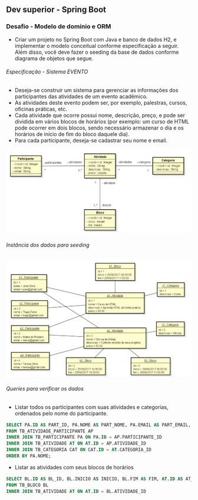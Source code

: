 ## Dev superior - Spring Boot

### Desafio - Modelo de domínio e ORM

 - Criar um projeto no Spring Boot com Java e banco de dados H2, e implementar o modelo
   conceitual conforme especificação a seguir. Além disso, você deve fazer o seeding da base de dados
   conforme diagrama de objetos que segue.

###### Especificação - Sistema EVENTO
 - Deseja-se construir um sistema para gerenciar as informações dos participantes das atividades de um
evento acadêmico.
 - As atividades deste evento podem ser, por exemplo, palestras, cursos, oficinas
práticas, etc. 
 - Cada atividade que ocorre possui nome, descrição, preço, e pode ser dividida em vários
blocos de horários (por exemplo: um curso de HTML pode ocorrer em dois blocos, sendo necessário
armazenar o dia e os horários de início de fim do bloco daquele dia). 
 - Para cada participante, deseja-se cadastrar seu nome e email.

![img.png](img/uml.png)

###### Instância dos dados para seeding
![img.png](img/seeding.png)


###### Queries para verificar os dados
 - Listar todos os participantes com suas atividades e categorias, ordenados pelo nome do participante.
```sql
SELECT PA.ID AS PART_ID, PA.NOME AS PART_NOME, PA.EMAIL AS PART_EMAIL, AT.ID AS ATIV_ID, AT.NOME AS ATIV_NOME, AT.DESCRICAO AS ATIV_DESC, AT.PRECO AS ATIV_PRECO, CAT.ID AS CAT_ID, CAT.DESCRICAO AS CAT
FROM TB_ATIVIDADE_PARTICIPANTE AP
INNER JOIN TB_PARTICIPANTE PA ON PA.ID = AP.PARTICIPANTE_ID
INNER JOIN TB_ATIVIDADE AT ON AT.ID = AP.ATIVIDADE_ID
INNER JOIN TB_CATEGORIA CAT ON CAT.ID = AT.CATEGORIA_ID
ORDER BY PA.NOME;
```

 - Listar as atividades com seus blocos de horários
```sql
SELECT BL.ID AS BL_ID, BL.INICIO AS INICIO, BL.FIM AS FIM, AT.ID AS AT_ID, AT.NOME AS AT_NOME, AT.DESCRICAO AS AT_DESCRICAO
FROM TB_BLOCO BL
INNER JOIN TB_ATIVIDADE AT ON AT.ID = BL.ATIVIDADE_ID
```